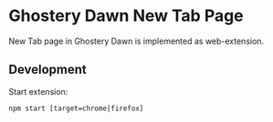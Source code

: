 # Ghostery Dawn New Tab Page

New Tab page in Ghostery Dawn is implemented as web-extension.

## Development

Start extension:

```
npm start [target=chrome|firefox]
```
